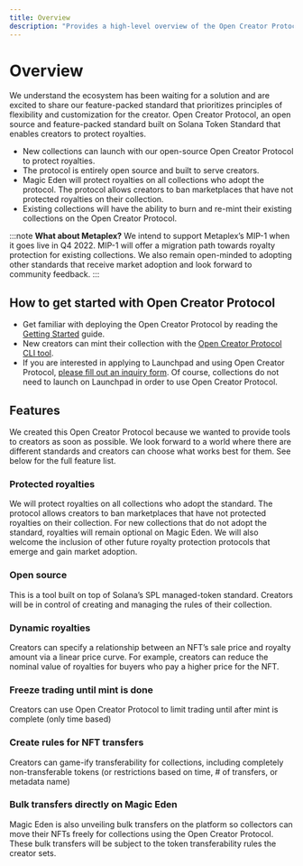 ```yaml
---
title: Overview
description: "Provides a high-level overview of the Open Creator Protocol."
---
```


# Overview

We understand the ecosystem has been waiting for a solution and are excited to share our feature-packed standard that
prioritizes principles of flexibility and customization for the creator. Open Creator Protocol, an open source and
feature-packed standard built on Solana Token Standard that enables creators to protect royalties.

* New collections can launch with our open-source Open Creator Protocol to protect royalties.
* The protocol is entirely open source and built to serve creators.
* Magic Eden will protect royalties on all collections who adopt the protocol. The protocol allows creators to ban
  marketplaces that have not protected royalties on their collection.
* Existing collections will have the ability to burn and re-mint their existing collections on the Open Creator
  Protocol.

:::note **What about Metaplex?**
We intend to support Metaplex’s MIP-1 when it goes live in Q4 2022. MIP-1 will offer a
migration path towards royalty protection for existing collections. We also remain open-minded to adopting other
standards that receive market adoption and look forward to community feedback.
:::

## How to get started with Open Creator Protocol

* Get familiar with deploying the Open Creator Protocol by reading the [Getting Started](01-getting-started.md) guide.
* New creators can mint their collection with the [Open Creator Protocol CLI tool](https://github.com/magiceden-oss/open_creator_protocol).
* If you are interested in applying to Launchpad and using Open Creator Protocol, [please fill out an inquiry form](https://airtable.com/shrMhMDpcvt9nB6cu). Of
  course, collections do not need to launch on Launchpad in order to use Open Creator Protocol.

## Features

We created this Open Creator Protocol because we wanted to provide tools to creators as soon as possible. We look
forward to a world where there are different standards and creators can choose what works best for them. See below for
the full feature list.

### Protected royalties

We will protect royalties on all collections who adopt the standard. The protocol allows creators
to ban marketplaces that have not protected royalties on their collection. For new collections that do not adopt the
standard, royalties will remain optional on Magic Eden. We will also welcome the inclusion of other future royalty
protection protocols that emerge and gain market adoption.

### Open source

This is a tool built on top of Solana’s SPL managed-token standard. Creators will be in control of creating
and managing the rules of their collection.

### Dynamic royalties

Creators can specify a relationship between an NFT’s sale price and royalty amount via a linear price curve. For
example, creators can reduce the nominal value of royalties for buyers who pay a higher price for the NFT.

### Freeze trading until mint is done

Creators can use Open Creator Protocol to limit trading until after mint is
complete (only time based)

### Create rules for NFT transfers

Creators can game-ify transferability for collections, including completely non-transferable tokens (or restrictions based
on time, # of transfers, or metadata name)

### Bulk transfers directly on Magic Eden

Magic Eden is also unveiling bulk transfers on the platform so collectors
can move their NFTs freely for collections using the Open Creator Protocol. These bulk transfers will be subject to the
token transferability rules the creator sets.
